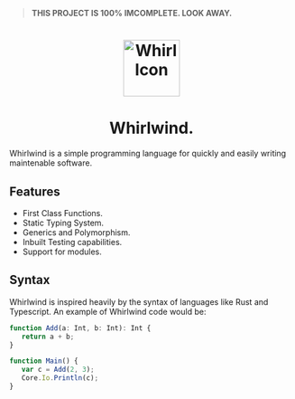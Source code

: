 > **THIS PROJECT IS 100% IMCOMPLETE. LOOK AWAY.**

<h1 align=center>
  <img width=100 src="https://user-images.githubusercontent.com/60784068/270170981-a76d4e8a-6279-4bc6-80ca-8c9e81c298d9.svg" alt="Whirl Icon"/>
</h1>

<h1 align=center>Whirlwind.</h1>

Whirlwind is a simple programming language for quickly and easily writing maintenable software.

## Features

-  First Class Functions.
-  Static Typing System.
-  Generics and Polymorphism.
-  Inbuilt Testing capabilities.
-  Support for modules.

## Syntax

Whirlwind is inspired heavily by the syntax of languages like Rust and Typescript. An example of Whirlwind code would be:

```ts
function Add(a: Int, b: Int): Int {
   return a + b;
}

function Main() {
   var c = Add(2, 3);
   Core.Io.Println(c);
}
```
